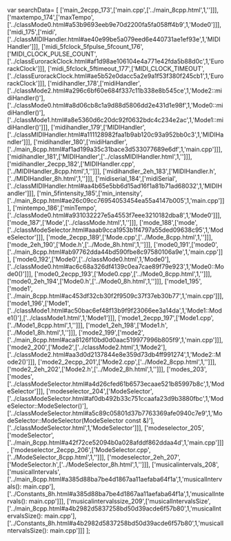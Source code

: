 var searchData= \[
\[\'main\_2ecpp\_173\',\[\'main.cpp\',\[\'../main\_8cpp.html\',1,\'\'\]\]\],
\[\'maxtempo\_174\',\[\'maxTempo\',\[\'../classMode0.html\#a53b9693eeb9e70d2200fa5fa058ff4b9\',1,\'Mode0\'\]\]\],
\[\'midi\_175\',\[\'midi\',\[\'../classMIDIHandler.html\#ae40e99be5a079eed6e440731ae1ef93e\',1,\'MIDIHandler\'\]\]\],
\[\'midi\_5fclock\_5fpulse\_5fcount\_176\',\[\'MIDI\_CLOCK\_PULSE\_COUNT\',\[\'../classEurorackClock.html\#af1d98ae106104e4a771e42fda5b88d0c\',1,\'EurorackClock\'\]\]\],
\[\'midi\_5fclock\_5ftimeout\_177\',\[\'MIDI\_CLOCK\_TIMEOUT\',\[\'../classEurorackClock.html\#ae5b52e0dacc5a2e9a1f53f380f245cb1\',1,\'EurorackClock\'\]\]\],
\[\'midihandler\_178\',\[\'midiHandler\',\[\'../classMode2.html\#a296c6bf60e684f337c11b338e8b545ce\',1,\'Mode2::midiHandler()\'\],\[\'../classMode0.html\#a8d06cb8c1a9d88d5806dd2e431d1e98f\',1,\'Mode0::midiHandler()\'\],\[\'../classMode1.html\#a8e5360d6c20dc92f0632bdc4c234e2ac\',1,\'Mode1::midiHandler()\'\]\]\],
\[\'midihandler\_179\',\[\'MIDIHandler\',\[\'../classMIDIHandler.html\#a111128982faa1b9ab120c93a952bb0c3\',1,\'MIDIHandler\'\]\]\],
\[\'midihandler\_180\',\[\'midiHandler\',\[\'../main\_8cpp.html\#af1ad199a35c31bace3d533077689e6df\',1,\'main.cpp\'\]\]\],
\[\'midihandler\_181\',\[\'MIDIHandler\',\[\'../classMIDIHandler.html\',1,\'\'\]\]\],
\[\'midihandler\_2ecpp\_182\',\[\'MIDIHandler.cpp\',\[\'../MIDIHandler\_8cpp.html\',1,\'\'\]\]\],
\[\'midihandler\_2eh\_183\',\[\'MIDIHandler.h\',\[\'../MIDIHandler\_8h.html\',1,\'\'\]\]\],
\[\'midiserial\_184\',\[\'midiSerial\',\[\'../classMIDIHandler.html\#aa4b65e5bb6d15ad16f1a81b71ad68032\',1,\'MIDIHandler\'\]\]\],
\[\'min\_5fintensity\_185\',\[\'min\_intensity\',\[\'../main\_8cpp.html\#ae26c09cc76954053454ea55a4147b005\',1,\'main.cpp\'\]\]\],
\[\'mintempo\_186\',\[\'minTempo\',\[\'../classMode0.html\#a931032227e5a4553f7eee3210182dba8\',1,\'Mode0\'\]\]\],
\[\'mode\_187\',\[\'Mode\',\[\'../classMode.html\',1,\'\'\]\]\],
\[\'mode\_188\',\[\'mode\',\[\'../classModeSelector.html\#aaab9cca1953b1f4797a55ded09638c95\',1,\'ModeSelector\'\]\]\],
\[\'mode\_2ecpp\_189\',\[\'Mode.cpp\',\[\'../Mode\_8cpp.html\',1,\'\'\]\]\],
\[\'mode\_2eh\_190\',\[\'Mode.h\',\[\'../Mode\_8h.html\',1,\'\'\]\]\],
\[\'mode0\_191\',\[\'mode0\',\[\'../main\_8cpp.html\#ab97762dda44bd590fbe8c97580106a9e\',1,\'main.cpp\'\]\]\],
\[\'mode0\_192\',\[\'Mode0\',\[\'../classMode0.html\',1,\'Mode0\'\],\[\'../classMode0.html\#ac6c68a326df4139c0ea7cae89f79e923\',1,\'Mode0::Mode0()\'\]\]\],
\[\'mode0\_2ecpp\_193\',\[\'Mode0.cpp\',\[\'../Mode0\_8cpp.html\',1,\'\'\]\]\],
\[\'mode0\_2eh\_194\',\[\'Mode0.h\',\[\'../Mode0\_8h.html\',1,\'\'\]\]\],
\[\'mode1\_195\',\[\'mode1\',\[\'../main\_8cpp.html\#ac453df32cb30f2f9509c37f37eb30b77\',1,\'main.cpp\'\]\]\],
\[\'mode1\_196\',\[\'Mode1\',\[\'../classMode1.html\#ac50bac6ef48f13b9f9f23066ee3a14da\',1,\'Mode1::Mode1()\'\],\[\'../classMode1.html\',1,\'Mode1\'\]\]\],
\[\'mode1\_2ecpp\_197\',\[\'Mode1.cpp\',\[\'../Mode1\_8cpp.html\',1,\'\'\]\]\],
\[\'mode1\_2eh\_198\',\[\'Mode1.h\',\[\'../Mode1\_8h.html\',1,\'\'\]\]\],
\[\'mode2\_199\',\[\'mode2\',\[\'../main\_8cpp.html\#aca8126f10bd0d0aac519977996b805f9\',1,\'main.cpp\'\]\]\],
\[\'mode2\_200\',\[\'Mode2\',\[\'../classMode2.html\',1,\'Mode2\'\],\[\'../classMode2.html\#aa3d0d2137844e8e359d73db4ff991274\',1,\'Mode2::Mode2()\'\]\]\],
\[\'mode2\_2ecpp\_201\',\[\'Mode2.cpp\',\[\'../Mode2\_8cpp.html\',1,\'\'\]\]\],
\[\'mode2\_2eh\_202\',\[\'Mode2.h\',\[\'../Mode2\_8h.html\',1,\'\'\]\]\],
\[\'modes\_203\',\[\'modes\',\[\'../classModeSelector.html\#a4d26cfed61b6573ecaae521b85997b8c\',1,\'ModeSelector\'\]\]\],
\[\'modeselector\_204\',\[\'ModeSelector\',\[\'../classModeSelector.html\#af0db492b33c751ccaafa23d9b3880fbc\',1,\'ModeSelector::ModeSelector()\'\],\[\'../classModeSelector.html\#a5c89c05801d37b7763369afe0940c7e9\',1,\'ModeSelector::ModeSelector(ModeSelector
const &)\'\],\[\'../classModeSelector.html\',1,\'ModeSelector\'\]\]\],
\[\'modeselector\_205\',\[\'modeSelector\',\[\'../main\_8cpp.html\#a42f72ce52094b0a028afddf862ddaa4d\',1,\'main.cpp\'\]\]\],
\[\'modeselector\_2ecpp\_206\',\[\'ModeSelector.cpp\',\[\'../ModeSelector\_8cpp.html\',1,\'\'\]\]\],
\[\'modeselector\_2eh\_207\',\[\'ModeSelector.h\',\[\'../ModeSelector\_8h.html\',1,\'\'\]\]\],
\[\'musicalintervals\_208\',\[\'musicalIntervals\',\[\'../main\_8cpp.html\#a385d88ba7be4d1867aa11aefaba64f1a\',1,\'musicalIntervals(): main.cpp\'\],\[\'../Constants\_8h.html\#a385d88ba7be4d1867aa11aefaba64f1a\',1,\'musicalIntervals(): main.cpp\'\]\]\],
\[\'musicalintervalssize\_209\',\[\'musicalIntervalsSize\',\[\'../main\_8cpp.html\#a4b2982d5837258bd50d39acde6f57b80\',1,\'musicalIntervalsSize(): main.cpp\'\],\[\'../Constants\_8h.html\#a4b2982d5837258bd50d39acde6f57b80\',1,\'musicalIntervalsSize(): main.cpp\'\]\]\]
\];

